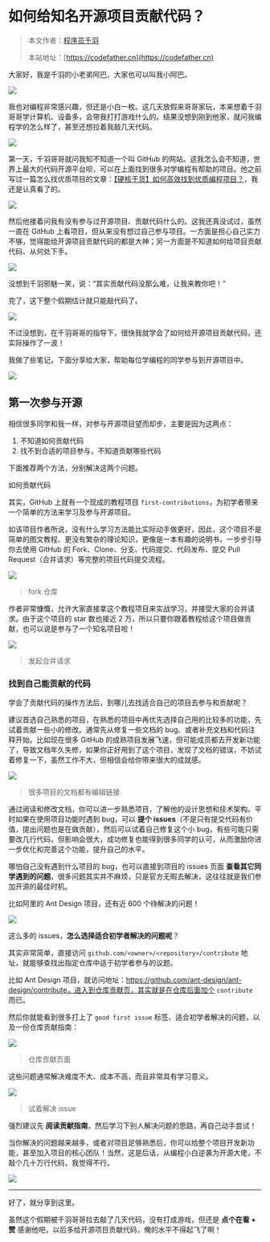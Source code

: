 # 如何给知名开源项目贡献代码？

> 本文作者：[程序员千羽](https://yuyuanweb.feishu.cn/wiki/Abldw5WkjidySxkKxU2cQdAtnah)
>
> 本站地址：[https://codefather.cn](https://codefather.cn)

大家好，我是千羽的小老弟阿巴，大家也可以叫我小阿巴。

![](https://pic.yupi.icu/5563/202311080956234.jpeg)

我也对编程非常感兴趣，但还是小白一枚。这几天放假来哥哥家玩，本来想着千羽哥哥学计算机、设备多，会带我打打游戏什么的。结果没想到刚到他家，就问我编程学的怎么样了，甚至还想拉着我敲几天代码。

![](https://pic.yupi.icu/5563/202311080956236.jpeg)

第一天，千羽哥哥就问我知不知道一个叫 GitHub 的网站。这我怎么会不知道，世界上最大的代码开源平台呗，可以在上面找到很多对学编程有帮助的项目。他之前写过一篇怎么找优质项目的文章：[【硬核干货】如何高效找到优质编程项目？](https://mp.weixin.qq.com/s?__biz=MzI1NDczNTAwMA==&mid=2247492597&idx=1&sn=a4629094599f5b821ec2698ea4ef11f5&scene=21#wechat_redirect)，我还是认真看了的。

![](https://pic.yupi.icu/5563/202311080956233.jpeg)

然后他接着问我有没有参与过开源项目、贡献代码什么的。这我还真没试过，虽然一直在 GitHub 上看项目，但从来没有想过自己参与项目。一方面是担心自己实力不够，觉得能给开源项目贡献代码的都是大神；另一方面是不知道如何给项目贡献代码、从何处下手。

![](https://pic.yupi.icu/5563/202311080956234.jpeg)

没想到千羽邪魅一笑，说：“其实贡献代码没那么难，让我来教你吧！”

完了，这下整个假期估计就只能敲代码了。

![](https://pic.yupi.icu/5563/202311080956236.jpeg)

不过没想到，在千羽哥哥的指导下，很快我就学会了如何给开源项目贡献代码，还实际操作了一波！

我做了些笔记，下面分享给大家，帮助每位学编程的同学参与到开源项目中。

![](https://pic.yupi.icu/5563/202311080956300.png)

## 第一次参与开源

相信很多同学和我一样，对参与开源项目望而却步，主要是因为这两点：

1. 不知道如何贡献代码
2. 找不到合适的项目参与，不知道贡献哪些代码

下面推荐两个方法，分别解决这两个问题。

如何贡献代码

其实，GitHub 上就有一个现成的教程项目 `first-contributions`，为初学者带来一个简单的方法来学习及参与开源项目。

如该项目作者所说，没有什么学习方法能比实际动手做更好，因此，这个项目不是简单的图文教程、更没有繁杂的理论知识，更像是一本有趣的说明书，一步步引导你去使用 GitHub 的 Fork、Clone、分支、代码提交、代码发布、提交 Pull Request（合并请求）等完整的项目代码提交流程。

![](https://pic.yupi.icu/5563/202311080956237.png)

> fork 仓库

作者非常慷慨，允许大家直接拿这个教程项目来实战学习，并接受大家的合并请求。由于这个项目的 star 数也接近 2 万，所以只要你跟着教程给这个项目做贡献，也可以说是参与了一个知名项目啦！

![](https://pic.yupi.icu/5563/202311080956427.png)

> 发起合并请求

### 找到自己能贡献的代码

学会了贡献代码的操作方法后，到哪儿去找适合自己的项目去参与和贡献呢？

建议首选自己熟悉的项目，在熟悉的项目中再优先选择自己用的比较多的功能，先试着贡献一些小的修改。通常先从修复一些文档的 bug、或者补充文档和代码注释开始。比如现在很多 GitHub 的成熟项目发展飞速，但可能成员都去开发新功能了，导致文档年久失修，如果你正好用到了这个项目，发现了文档的错误，不妨试着修复一下，虽然工作不大，但相信会给你带来很大的成就感。

![](https://pic.yupi.icu/5563/202311080956332.png)

> 很多项目的文档都有编辑链接

通过阅读和修改文档，你可以进一步熟悉项目，了解他的设计思想和技术架构。平时如果在使用项目功能时遇到 bug，可以 **提个 issues**（不是只有提交代码有价值，提出问题也是在做贡献），然后可以试着自己修复这个小 bug，有些可能只需要改几行代码，但影响会很大，成功修复也能得到很多同学的认可，从而激励你进一步优化和完善这个功能，提升自己的水平。

哪怕自己没有遇到什么项目的 bug，也可以直接到项目的 issues 页面 **查看其它同学遇到的问题**，很多问题其实并不麻烦，只是官方无暇去解决，这往往就是我们参加开源的最佳时机。

比如阿里的 Ant Design 项目，还有近 600 个待解决的问题！

![](https://pic.yupi.icu/5563/202311080956098.png)

这么多的 issues，**怎么选择适合初学者解决的问题呢**？

其实非常简单，直接访问 `github.com/<owner>/<repository>/contribute` 地址，就能够查找出指定仓库中适于初学者参与的议题。

比如 Ant Design 项目，就访问地址：https://github.com/ant-design/ant-design/contribute，进入到仓库贡献页，其实就是在仓库后面加个 `contribute` 而已。

然后你就能看到很多打上了 `good first issue` 标签、适合初学者解决的问题，以及一份仓库贡献指南：

![](https://pic.yupi.icu/5563/202311080956789.png)

> 仓库贡献页面

这些问题通常解决难度不大、成本不高，而且非常具有学习意义。

![](https://pic.yupi.icu/5563/202311080956105.png)

> 试着解决 issue

强烈建议先 **阅读贡献指南**，然后学习下别人解决问题的思路，再自己动手尝试！

当你解决的问题越来越多，或者对项目足够熟悉后，你可以给整个项目开发新功能，甚至加入项目的核心团队！当然，这是后话，从编程小白逆袭为开源大佬，不敲个几十万行代码，我觉得不行。

![](https://pic.yupi.icu/5563/202311080956903.jpeg)

------



好了，就分享到这里。

虽然这个假期被千羽哥哥拉去敲了几天代码，没有打成游戏，但还是 **点个在看 + 赞** 感谢他吧，以后多给开源项目贡献代码，俺的水平不得起飞了啊！